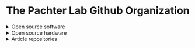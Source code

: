 # The Pachter Lab Github Organization

<details>
<summary>Open source software</summary>

- [concordex](https://github.com/pachterlab/concordex)
- [ffq](https://github.com/pachterlab/ffq)
- [gget](https://github.com/pachterlab/gget)
- [kallisto](https://github.com/pachterlab/kallisto)
- [kb-python](https://github.com/pachterlab/kb_python)
- [kite](https://github.com/pachterlab/kite)
- [metakallisto](https://github.com/pachterlab/metakallisto)
- [monod](https://github.com/pachterlab/monod)
- [pCCA](https://github.com/pachterlab/PCCA)
- [seqspec](https://github.com/pachterlab/seqspec)
- [SpatialFeatureExperiment](https://github.com/pachterlab/SpatialFeatureExperiment)
- [sleuth](https://github.com/pachterlab/sleuth)
- [splitcode](https://github.com/pachterlab/splitcode)
- [qcbc](https://github.com/pachterlab/qcbc)
- [voyager](https://github.com/pachterlab/voyager)

</details>
<details>
<summary>Open source hardware</summary>

- [poseidon](https://github.com/pachterlab/poseidon)
- [colosseum](https://github.com/pachterlab/colosseum)

</details>
<details>
<summary>Article repositories</summary>
<br>
These repositories contain code to reproduce figures and results from papers. Each repository has the naming convention [initials of author last names in order of appearance in the article]_[year published].
<br>

- [CP_2023](https://github.com/pachterlab/CP_2023)
- [CGCCP_2023](https://github.com/pachterlab/CGCCP_2023)
- [GVP_2023](https://github.com/pachterlab/GVP_2023)
- [GP_2023](https://github.com/pachterlab/GP_2023)
- [BGP_2023](https://github.com/pachterlab/BGP_2023)
- [JBMMCP_2023](https://github.com/pachterlab/JBMMCP_2023)
- [CGP_2023](https://github.com/pachterlab/CGP_2023)
- [BSP_2023](https://github.com/pachterlab/BSP_2023)
- [DBALLSMRDMCMGWSTPMBDKPFP_2023](https://github.com/pachterlab/DBALLSMRDMCMGWSTPMBDKPFP_2023)
- [KBP_2023](https://github.com/pachterlab/KBP_2023)
- [GFCP_2022](https://github.com/pachterlab/GFCP_2022)
- [CBP_2022](https://github.com/pachterlab/CBP_2022)
- [BHGP_2022](https://github.com/pachterlab/BHGP_2022)
- [GYP_2022](https://github.com/pachterlab/GYP_2022)
- [BP_2022](https://github.com/pachterlab/BP_2022)
- [GCCP_2022](https://github.com/pachterlab/GCCP_2022)
- [HSHMP_2022](https://github.com/pachterlab/HSHMP_2022)
- [HPM_2022](https://github.com/pachterlab/HPM_2022)
- [CWGFLHGCCHAP_2021](https://github.com/pachterlab/CWGFLHGCCHAP_2021)
- [GP_2021](https://github.com/pachterlab/GP_2021)
- [GVFP_2021](https://github.com/pachterlab/GVFP_2021)
- [CP_2021](https://github.com/pachterlab/CP_2021)
- [MBLGLMBHGP_2021](https://github.com/pachterlab/MBLGLMBHGP_2021)
- [LP_2021](https://github.com/pachterlab/LP_2021)
- [BP_2021](https://github.com/pachterlab/BP_2021)
- [BKMGP_2021](https://github.com/pachterlab/BKMGP_2021)
- [CBP_2021](https://github.com/pachterlab/CBP_2021)
- [BYVSTZP_2020](https://github.com/pachterlab/BYVSTZP_2020)
- [GP_2020](https://github.com/pachterlab/GP_2020)
- [BP_2020](https://github.com/pachterlab/BP_2020)
- [BLCSBGLKP_2020](https://github.com/pachterlab/BLCSBGLKP_2020)
- [GRNP_2020](https://github.com/pachterlab/GRNP_2020)
- [BTRBP_2020](https://github.com/pachterlab/BTRBP_2020)
- [BMGP_2020](https://github.com/pachterlab/BMGP_2020)
- [GSP_2019](https://github.com/pachterlab/GSP_2019)
- [MBGBLHGP_2019](https://github.com/pachterlab/MBGBLHGP_2019)
- [SP_2019](https://github.com/pachterlab/SP_2019)
- [SBP_2019](https://github.com/pachterlab/SBP_2019)
- [GPCTP_2019](https://github.com/pachterlab/GPCTP_2019)
- [SGYP_2019](https://github.com/pachterlab/SGYP_2019)
- [NYMP_2018](https://github.com/pachterlab/NYMP_2018)
- [PM_2018](https://github.com/pachterlab/PM_2018)
- [YLMP_2018](https://github.com/pachterlab/YLMP_2018)

</details>
